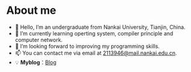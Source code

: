 # About me
-  👋 Hello, I’m an undergraduate from Nankai University, Tianjin, China.
- 🌱 I’m currently learning operting system, compiler principle and computer network.
- 💞️ I’m looking forward to improving my programming skills. 
- 📫 You can contact me via email at 2113946@mail.nankai.edu.cn.
- 💡 **Myblog**：[Blog](https://sakuratear.top)


